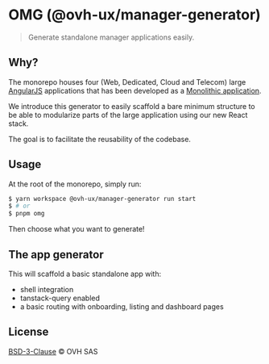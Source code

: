 # OMG (@ovh-ux/manager-generator)

> Generate standalone manager applications easily.

## Why?

The monorepo houses four (Web, Dedicated, Cloud and Telecom) large [AngularJS](https://angularjs.org/) applications that has been developed as a [Monolithic application](https://en.wikipedia.org/wiki/Monolithic_application).

We introduce this generator to easily scaffold a bare minimum structure to be able to modularize parts of the large application using our new React stack.

The goal is to facilitate the reusability of the codebase.

## Usage

At the root of the monorepo, simply run:

```sh
$ yarn workspace @ovh-ux/manager-generator run start
$ # or
$ pnpm omg
```

Then choose what you want to generate!

## The app generator

This will scaffold a basic standalone app with:

- shell integration
- tanstack-query enabled
- a basic routing with onboarding, listing and dashboard pages

## License

[BSD-3-Clause](https://github.com/ovh/manager/tree/master/LICENSE) © OVH SAS
